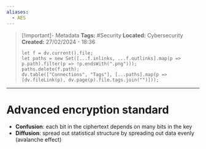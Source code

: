 ```yaml
---
aliases:
  - AES
---
```


> [!important]- Metadata
> **Tags:** #Security
> **Located:** Cybersecurity
> **Created:** 27/02/2024 - 18:36
> ```dataviewjs
> let f = dv.current().file;
> let paths = new Set([...f.inlinks, ...f.outlinks].map(p => p.path).filter(p => !p.endsWith(".png")));
> paths.delete(f.path);
> dv.table(["Connections", "Tags"], [...paths].map(p => [dv.fileLink(p), dv.page(p).file.tags.join("")]));
> ```

___
# Advanced encryption standard




- **Confusion**: each bit in the ciphertext depends on many bits in the key
- **Diffusion**: spread out statistical structure by spreading out data evenly (avalanche effect)